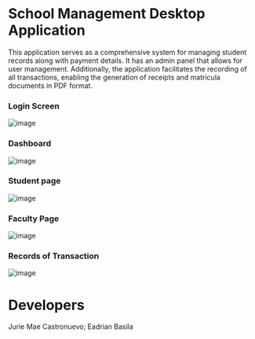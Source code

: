 # School Management Desktop Application

This application serves as a comprehensive system for managing student records along with payment details. It has an admin panel that allows for user management. Additionally, the application facilitates the recording of all transactions, enabling the generation of receipts and matricula documents in PDF format.

### Login Screen

![image](https://github.com/juriemaeac/SchoolManagementApp/assets/59803167/4187150d-751a-4f64-b76e-64628f777140)

### Dashboard

![image](https://github.com/juriemaeac/SchoolManagementApp/assets/59803167/e6f6e462-047b-4052-8c7c-23416cf4388a)

### Student page

![image](https://github.com/juriemaeac/SchoolManagementApp/assets/59803167/5f00b210-9dad-4cb6-b735-21ed6054b5d4)

### Faculty Page

![image](https://github.com/juriemaeac/SchoolManagementApp/assets/59803167/dc400e1f-21b6-42c9-a728-ac5883782b80)

### Records of Transaction

![image](https://github.com/juriemaeac/SchoolManagementApp/assets/59803167/ec8fcc25-33fc-4ee9-b271-553a6bcae59a)

# Developers

Jurie Mae Castronuevo; Eadrian Basila

